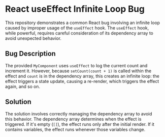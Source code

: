 # React useEffect Infinite Loop Bug
This repository demonstrates a common React bug involving an infinite loop caused by improper usage of the `useEffect` hook.  The `useEffect` hook, while powerful, requires careful consideration of its dependency array to avoid unexpected behavior.

## Bug Description
The provided `MyComponent` uses `useEffect` to log the current count and increment it. However, because `setCount(count + 1)` is called within the effect and `count` is in the dependency array, this creates an infinite loop: the effect triggers a state update, causing a re-render, which triggers the effect again, and so on.

## Solution
The solution involves correctly managing the dependency array to avoid this behavior. The dependency array determines when the effect is triggered.  If it's empty (`[]`), the effect runs only after the initial render. If it contains variables, the effect runs whenever those variables change.